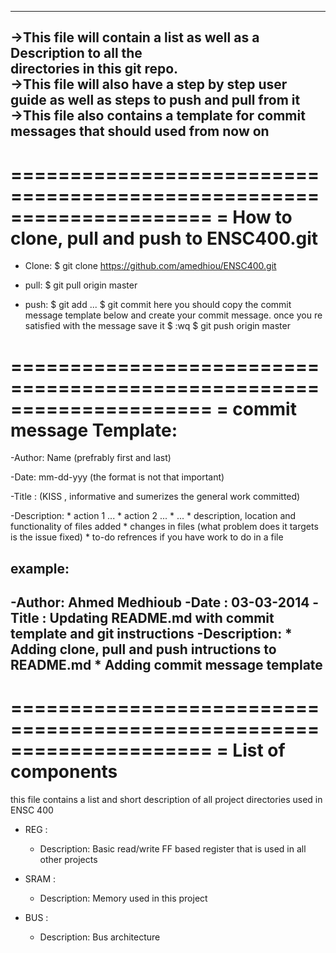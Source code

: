 ----------------------------------------------------------------------
->This file will contain a list as well as a Description to all the  
  directories in this git repo.                                      
->This file will also have a step by step user guide as well as steps
  to push and pull from it                                           
->This file also contains a template for commit messages that should 
  used from now on                                                   
----------------------------------------------------------------------
=====================================================================
= How to clone, pull and push to ENSC400.git
=====================================================================

* Clone:
	$ git clone https://github.com/amedhiou/ENSC400.git

* pull:
	$ git pull origin master

* push:
 	$ git add <file1> <file2> ...
	$ git commit 
	 	here you should copy the commit message template below and create
	 	your commit message. once you re satisfied with the message save it
		$ :wq
	$ git push origin master

=====================================================================
= commit message Template:
=====================================================================
 
 -Author: Name (prefrably first and last)

 -Date: mm-dd-yyy (the format is not that important)

 -Title : (KISS , informative and sumerizes the general work committed)

 -Description:
	* action 1 ...
	* action 2 ...
	* ...
	* description, location and functionality  of files added 
	* changes in files (what problem does it targets is the issue fixed)
	* to-do refrences if you have work to do in a file

example:
----------------------------------------------------------------------
-Author: Ahmed Medhioub
-Date  : 03-03-2014
-Title : Updating README.md with commit template and git instructions
-Description:
        * Adding clone, pull and push intructions to README.md 
	* Adding commit message template
----------------------------------------------------------------------

=====================================================================
= List of components
=====================================================================

this file contains a list and short description of all project 
directories used in ENSC 400 

* REG : 
	- Description: Basic read/write FF based register that is 
		used in all other projects
* SRAM : 
	- Description: Memory used in this project

* BUS : 
	- Description: Bus architecture
